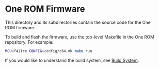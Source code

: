 # One ROM Firmware

This directory and its subdirectories contain the source code for the One ROM firmware.

To build and flash the firmware, use the top-level Makefile in the One ROM repository.  For example:

```bash
MCU=f411re CONFIG=config/c64.mk make run
```

If you would like to understand the build system, see [Build System](/docs/BUILD-SYSTEM.md).
